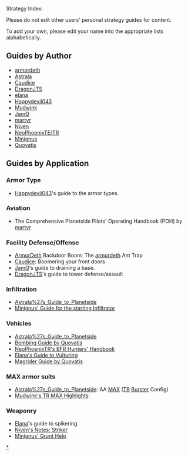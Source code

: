 Strategy Index:

Please do not edit other users' personal strategy guides for content.

To add your own, please edit your name into the appropriate lists
alphabetically.

## Guides by Author

- [armordeth](armordeth.md "wikilink")
- [Astrala](Astrala.md%27s_Guide_to_Planetside "wikilink")
- [Caudice](Caudice.md "wikilink")
- [DragonJTS](DragonJTS.md "wikilink")
- [elana](elana.md "wikilink")
- [Happydevil043](Happydevil043.md "wikilink")
- [Mudwink](Mudwink.md "wikilink")
- [JamQ](JamQ.md "wikilink")
- [martyr](martyr.md "wikilink")
- [Niven](Niven.md's_Notes "wikilink")
- [NeoPhoenixTE/TR](NeoPhoenixTR.md "wikilink")
- [Minignus](Minignus_infiltrator_startup.md "wikilink")
- [Quovatis](Magrider_Guide_by_Quovatis.md "wikilink")

## Guides by Application

### Armor Type

- [Happydevil043](Happydevil043.md "wikilink")'s guide to the armor
  types.

### Aviation

- The Comprehensive Planetside Pilots' Operating Handbook (POH) by
  [martyr](martyr.md "wikilink")

### Facility Defense/Offense

- [ArmorDeth](armordeth.md "wikilink") Backdoor Boom: The
  [armordeth](armordeth.md "wikilink") Ant Trap
- [Caudice](Caudice.md "wikilink"): Boomering your front doors
- [JamQ](JamQ.md "wikilink")'s guide to draining a base.
- [DragonJTS](DragonJTS.md "wikilink")'s guide to tower defense/assault

### Infiltration

- [Astrala%27s_Guide_to_Planetside](Astrala.md%27s_Guide_to_Planetside "wikilink")
- [Minignus' Guide for the starting
  Infiltrator](Minignus_infiltrator_startup.md "wikilink")

### Vehicles

- [Astrala%27s_Guide_to_Planetside](Astrala.md%27s_Guide_to_Planetside "wikilink")
- [Bombing Guide by Quovatis](Bombing_Guide_by_Quovatis.md "wikilink")
- [NeoPhoenixTR's BFR Hunters' Handbook](NeoPhoenixTR.md "wikilink")
- [Elana's Guide to Vulturing](Elana.md "wikilink")
- [Magrider Guide by Quovatis](Magrider_Guide_by_Quovatis.md "wikilink")

### MAX armor suits

- [Astrala%27s_Guide_to_Planetside](Astrala.md%27s_Guide_to_Planetside "wikilink"):
  AA [MAX](MAX.md "wikilink") ([TR](TR.md "wikilink")
  [Burster](Burster.md "wikilink") Config)
- [Mudwink's TR MAX Highlights](Mudwink.md "wikilink"):

### Weaponry

- [Elana](Elana.md "wikilink")'s guide to spikering.
- [Niven's Notes:
  Striker](Niven.md's_Notes#Niven's_Notes:_Striker "wikilink")
- [Minignus' Grunt Help](Minignus_grunt_help.md "wikilink")

[\*](category:Strategy.md "wikilink")
